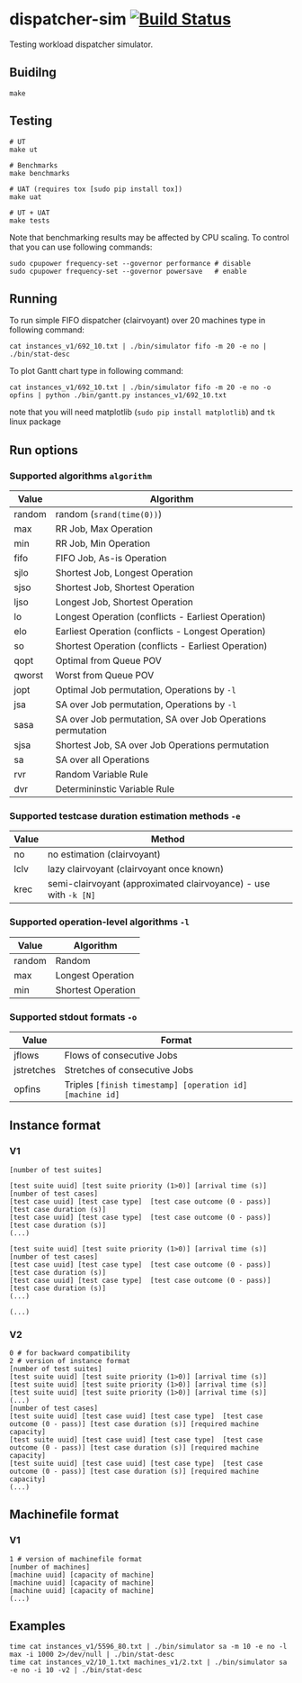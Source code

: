 # dispatcher-sim [![Build Status](https://travis-ci.org/Scony/dispatcher-sim.svg?branch=master)](https://travis-ci.org/Scony/dispatcher-sim)
Testing workload dispatcher simulator.

## Buidilng
```
make
```

## Testing
```
# UT
make ut

# Benchmarks
make benchmarks

# UAT (requires tox [sudo pip install tox])
make uat

# UT + UAT
make tests
```
Note that benchmarking results may be affected by CPU scaling. To control that you can use following commands:
```
sudo cpupower frequency-set --governor performance # disable
sudo cpupower frequency-set --governor powersave   # enable
```

## Running
To run simple FIFO dispatcher (clairvoyant) over 20 machines type in following command:
```
cat instances_v1/692_10.txt | ./bin/simulator fifo -m 20 -e no | ./bin/stat-desc
```

To plot Gantt chart type in following command:
```
cat instances_v1/692_10.txt | ./bin/simulator fifo -m 20 -e no -o opfins | python ./bin/gantt.py instances_v1/692_10.txt
```
note that you will need matplotlib (`sudo pip install matplotlib`) and `tk` linux package

## Run options

### Supported algorithms `algorithm`

| Value | Algorithm |
|---|---|
| random | random (`srand(time(0))`) |
| max | RR Job, Max Operation |
| min | RR Job, Min Operation |
| fifo | FIFO Job, As-is Operation |
| sjlo | Shortest Job, Longest Operation |
| sjso | Shortest Job, Shortest Operation |
| ljso | Longest Job, Shortest Operation |
| lo | Longest Operation (conflicts - Earliest Operation) |
| elo | Earliest Operation (conflicts - Longest Operation) |
| so | Shortest Operation (conflicts - Earliest Operation) |
| qopt | Optimal from Queue POV |
| qworst | Worst from Queue POV |
| jopt | Optimal Job permutation, Operations by `-l` |
| jsa | SA over Job permutation, Operations by `-l` |
| sasa | SA over Job permutation, SA over Job Operations permutation |
| sjsa | Shortest Job, SA over Job Operations permutation |
| sa | SA over all Operations |
| rvr | Random Variable Rule |
| dvr | Determininstic Variable Rule |

### Supported testcase duration estimation methods `-e`

| Value | Method |
|---|---|
| no | no estimation (clairvoyant) |
| lclv | lazy clairvoyant (clairvoyant once known) |
| krec | semi-clairvoyant (approximated clairvoyance) - use with `-k [N]` |

### Supported operation-level algorithms `-l`

| Value | Algorithm |
|---|---|
| random | Random |
| max | Longest Operation |
| min | Shortest Operation |

### Supported stdout formats `-o`

| Value | Format |
|---|---|
| jflows | Flows of consecutive Jobs |
| jstretches | Stretches of consecutive Jobs |
| opfins | Triples `[finish timestamp] [operation id] [machine id]` |

## Instance format

### V1

```
[number of test suites]

[test suite uuid] [test suite priority (1>0)] [arrival time (s)]
[number of test cases]
[test case uuid] [test case type]  [test case outcome (0 - pass)] [test case duration (s)]
[test case uuid] [test case type]  [test case outcome (0 - pass)] [test case duration (s)]
(...)

[test suite uuid] [test suite priority (1>0)] [arrival time (s)]
[number of test cases]
[test case uuid] [test case type]  [test case outcome (0 - pass)] [test case duration (s)]
[test case uuid] [test case type]  [test case outcome (0 - pass)] [test case duration (s)]
(...)

(...)
```

### V2

```
0 # for backward compatibility
2 # version of instance format
[number of test suites]
[test suite uuid] [test suite priority (1>0)] [arrival time (s)]
[test suite uuid] [test suite priority (1>0)] [arrival time (s)]
[test suite uuid] [test suite priority (1>0)] [arrival time (s)]
(...)
[number of test cases]
[test suite uuid] [test case uuid] [test case type]  [test case outcome (0 - pass)] [test case duration (s)] [required machine capacity]
[test suite uuid] [test case uuid] [test case type]  [test case outcome (0 - pass)] [test case duration (s)] [required machine capacity]
[test suite uuid] [test case uuid] [test case type]  [test case outcome (0 - pass)] [test case duration (s)] [required machine capacity]
(...)
```

## Machinefile format

### V1

```
1 # version of machinefile format
[number of machines]
[machine uuid] [capacity of machine]
[machine uuid] [capacity of machine]
[machine uuid] [capacity of machine]
(...)
```

## Examples
```
time cat instances_v1/5596_80.txt | ./bin/simulator sa -m 10 -e no -l max -i 1000 2>/dev/null | ./bin/stat-desc
time cat instances_v2/10_1.txt machines_v1/2.txt | ./bin/simulator sa -e no -i 10 -v2 | ./bin/stat-desc
```
